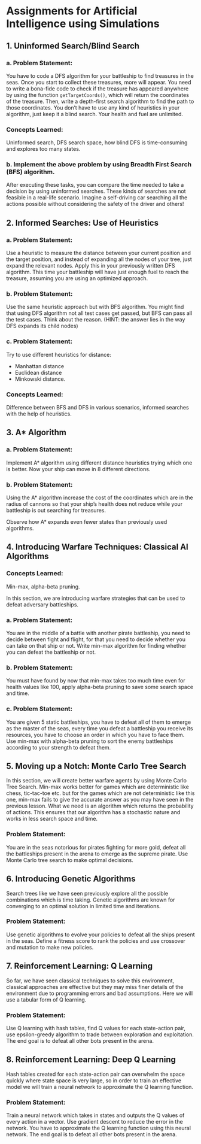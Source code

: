 # Assignments for Artificial Intelligence using Simulations

## 1. Uninformed Search/Blind Search

### a. Problem Statement:

You have to code a DFS algorithm for your battleship to find treasures in the seas. Once you start to collect these treasures, more will appear. You need to write a bona-fide code to check if the treasure has appeared anywhere by using the function `getTargetCoords()`, which will return the coordinates of the treasure. Then, write a depth-first search algorithm to find the path to those coordinates. You don’t have to use any kind of heuristics in your algorithm, just keep it a blind search. Your health and fuel are unlimited.

### Concepts Learned:

Uninformed search, DFS search space, how blind DFS is time-consuming and explores too many states.

### b. Implement the above problem by using Breadth First Search (BFS) algorithm.

After executing these tasks, you can compare the time needed to take a decision by using uninformed searches. These kinds of searches are not feasible in a real-life scenario. Imagine a self-driving car searching all the actions possible without considering the safety of the driver and others!

## 2. Informed Searches: Use of Heuristics

### a. Problem Statement:

Use a heuristic to measure the distance between your current position and the target position, and instead of expanding all the nodes of your tree, just expand the relevant nodes. Apply this in your previously written DFS algorithm. This time your battleship will have just enough fuel to reach the treasure, assuming you are using an optimized approach.

### b. Problem Statement:

Use the same heuristic approach but with BFS algorithm. You might find that using DFS algorithm not all test cases get passed, but BFS can pass all the test cases. Think about the reason. (HINT: the answer lies in the way DFS expands its child nodes)

### c. Problem Statement:

Try to use different heuristics for distance:
- Manhattan distance
- Euclidean distance
- Minkowski distance.

### Concepts Learned:

Difference between BFS and DFS in various scenarios, informed searches with the help of heuristics.

## 3. A* Algorithm

### a. Problem Statement:

Implement A* algorithm using different distance heuristics trying which one is better. Now your ship can move in 8 different directions.

### b. Problem Statement:

Using the A* algorithm increase the cost of the coordinates which are in the radius of cannons so that your ship’s health does not reduce while your battleship is out searching for treasures.

Observe how A* expands even fewer states than previously used algorithms.

## 4. Introducing Warfare Techniques: Classical AI Algorithms

### Concepts Learned:

Min-max, alpha-beta pruning.

In this section, we are introducing warfare strategies that can be used to defeat adversary battleships.

### a. Problem Statement:

You are in the middle of a battle with another pirate battleship, you need to decide between fight and flight, for that you need to decide whether you can take on that ship or not. Write min-max algorithm for finding whether you can defeat the battleship or not.

### b. Problem Statement:

You must have found by now that min-max takes too much time even for health values like 100, apply alpha-beta pruning to save some search space and time.

### c. Problem Statement:

You are given 5 static battleships, you have to defeat all of them to emerge as the master of the seas, every time you defeat a battleship you receive its resources, you have to choose an order in which you have to face them. Use min-max with alpha-beta pruning to sort the enemy battleships according to your strength to defeat them.

## 5. Moving up a Notch: Monte Carlo Tree Search

In this section, we will create better warfare agents by using Monte Carlo Tree Search. Min-max works better for games which are deterministic like chess, tic-tac-toe etc. but for the games which are not deterministic like this one, min-max fails to give the accurate answer as you may have seen in the previous lesson. What we need is an algorithm which returns the probability of actions. This ensures that our algorithm has a stochastic nature and works in less search space and time.

### Problem Statement:

You are in the seas notorious for pirates fighting for more gold, defeat all the battleships present in the arena to emerge as the supreme pirate. Use Monte Carlo tree search to make optimal decisions.

## 6. Introducing Genetic Algorithms

Search trees like we have seen previously explore all the possible combinations which is time taking. Genetic algorithms are known for converging to an optimal solution in limited time and iterations.

### Problem Statement:

Use genetic algorithms to evolve your policies to defeat all the ships present in the seas. Define a fitness score to rank the policies and use crossover and mutation to make new policies.

## 7. Reinforcement Learning: Q Learning

So far, we have seen classical techniques to solve this environment, classical approaches are effective but they may miss finer details of the environment due to programming errors and bad assumptions. Here we will use a tabular form of Q learning.

### Problem Statement:

Use Q learning with hash tables, find Q values for each state-action pair, use epsilon-greedy algorithm to trade between exploration and exploitation. The end goal is to defeat all other bots present in the arena.

## 8. Reinforcement Learning: Deep Q Learning

Hash tables created for each state-action pair can overwhelm the space quickly where state space is very large, so in order to train an effective model we will train a neural network to approximate the Q learning function.

### Problem Statement:

Train a neural network which takes in states and outputs the Q values of every action in a vector. Use gradient descent to reduce the error in the network. You have to approximate the Q learning function using this neural network. The end goal is to defeat all other bots present in the arena.
